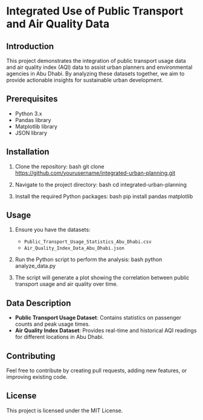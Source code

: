 # Integrated Use of Public Transport and Air Quality Data

## Introduction
This project demonstrates the integration of public transport usage data and air quality index (AQI) data to assist urban planners and environmental agencies in Abu Dhabi. By analyzing these datasets together, we aim to provide actionable insights for sustainable urban development.

## Prerequisites
- Python 3.x
- Pandas library
- Matplotlib library
- JSON library

## Installation
1. Clone the repository:
   bash
   git clone https://github.com/yourusername/integrated-urban-planning.git
   
2. Navigate to the project directory:
   bash
   cd integrated-urban-planning
   
3. Install the required Python packages:
   bash
   pip install pandas matplotlib
   

## Usage
1. Ensure you have the datasets:
   - `Public_Transport_Usage_Statistics_Abu_Dhabi.csv`
   - `Air_Quality_Index_Data_Abu_Dhabi.json`

2. Run the Python script to perform the analysis:
   bash
   python analyze_data.py
   

3. The script will generate a plot showing the correlation between public transport usage and air quality over time.

## Data Description
- **Public Transport Usage Dataset**: Contains statistics on passenger counts and peak usage times.
- **Air Quality Index Dataset**: Provides real-time and historical AQI readings for different locations in Abu Dhabi.

## Contributing
Feel free to contribute by creating pull requests, adding new features, or improving existing code.

## License
This project is licensed under the MIT License.
